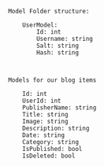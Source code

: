 <!-- PseudoCode for our backend and front end -->
<!-- Goal: Create a full stack webapp for a blog site -->
<!-- Backend will be done in .Net 8, web api, EF core, SQL Server -->
<!-- Frontend will be done in React with Javascript -->
<!-- Deployment will be done with Azure Static web apps -->

<!-- Our api needs to handle all of the CRUD functions we need -->

<!-- 
    Create - 
    Read    
    Update
    Delete
 -->

 <!--  In this app, the user should be able to log in so we need a login page -->
 <!-- Create Account Page -->
 <!-- Page to view published items  /  Blog view post page of published items -->
 <!-- Dashboard or admin page, this will be the profile page where you can edit, delete, publish and unpublish your blog posts -->

 <!-- Set up a SQL Sever from Azure for our database -->
 <!-- Folder Structure for our data / pages -->

 <!-- Controllers // Folders

        UserController: This will handle all of our user interactions
        All endpoints will be in this controller for users

  -->

  <!-- Login//Endpoint 
        
        AddUser//endpoint
        UpdateUser//endpoint
        DeleteUser//endpoint

  -->
  <!-- BlogController

        AddBlogItems//endpoint C  post 
        GetAllBlogItems//endpoint R  get
        GetAllBlogItemsByCategory//endpoint R
        GetAllBlogItemsByTags// endpoint R
        GetAllBlogItemsByDate// endpoint R
        UpdateBlogItems//endpoint U put
        DeleteBlogItems//endpoint D  in our case a put
  
   -->

<!--          ----------------------------------------               Models               ----------------------------------------                -->
<!-- Models for how to shape our data  -->
   
        Model Folder structure:

            UserModel:
                Id: int
                Username: string
                Salt: string
                Hash: string
   


        Models for our blog items
   
            Id: int
            UserId: int
            PublisherName: string
            Title: string
            Image: string
            Description: string
            Date: string
            Category: string
            IsPublished: bool
            IsDeleted: bool
   
   

<!------------------------------------------- Items that will be saved to our database are above ----------------------------------------->

<!-- Models for login 

        Username: string
        Password: string

    CreateAccount model
        Id: int
        Username: string
        Password: string

    Password Model
        Salt: string
        Hash: string

-->

<!-- Services//Folder

    UserService//file
        GetUserByUserName
        Login
        AddUser
        DeleteUser

    BlogItemService//file
        AddBlogItems
        GetAllBlogItemsByCategory//functions(methods)
        GetAllBlogItemsByTag
        GetAllBlogItemsByDate
        UpdateBlogItems
        DeleteBlogItems
        GetUserById

 -->

 <!-- PasswordServices//file 
 
        Hash password

        Very hash password

 -->